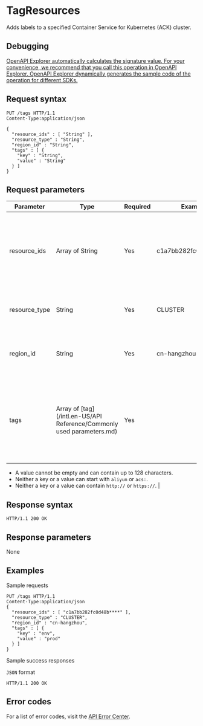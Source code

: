 # TagResources

Adds labels to a specified Container Service for Kubernetes \(ACK\) cluster.

## Debugging

[OpenAPI Explorer automatically calculates the signature value. For your convenience, we recommend that you call this operation in OpenAPI Explorer. OpenAPI Explorer dynamically generates the sample code of the operation for different SDKs.](https://api.aliyun.com/#product=CS&api=TagResources&type=ROA&version=2015-12-15)

## Request syntax

```
PUT /tags HTTP/1.1
Content-Type:application/json

{
  "resource_ids" : [ "String" ],
  "resource_type" : "String",
  "region_id" : "String",
  "tags" : [ {
    "key" : "String",
    "value" : "String"
  } ]
}
```

## Request parameters

|Parameter|Type|Required|Example|Description|
|---------|----|--------|-------|-----------|
|resource\_ids|Array of String|Yes|c1a7bb282fc0d48b\*\*\*\*|The IDs of the resources to which you want to add labels. You can specify up to 50 resources. |
|resource\_type|String|Yes|CLUSTER|The type of the resources. Valid value: `CLUSTER`. |
|region\_id|String|Yes|cn-hangzhou|The ID of the region where the resources are deployed. |
|tags|Array of [tag](/intl.en-US/API Reference/Commonly used parameters.md)|Yes| |The key-value pairs that you want to add to the resources. You can add up to 20 key-value pairs. Note:

 -   A value cannot be empty and can contain up to 128 characters.
-   Neither a key or a value can start with `aliyun` or `acs:`.
-   Neither a key or a value can contain `http://` or `https://`. |

## Response syntax

```
HTTP/1.1 200 OK
```

## Response parameters

None

## Examples

Sample requests

```
PUT /tags HTTP/1.1 
Content-Type:application/json
{
  "resource_ids" : [ "c1a7bb282fc0d48b****" ],
  "resource_type" : "CLUSTER",
  "region_id" : "cn-hangzhou",
  "tags" : [ {
    "key" : "env",
    "value" : "prod"
  } ]
}
```

Sample success responses

`JSON` format

```
HTTP/1.1 200 OK
```

## Error codes

For a list of error codes, visit the [API Error Center](https://error-center.alibabacloud.com/status/product/CS).

